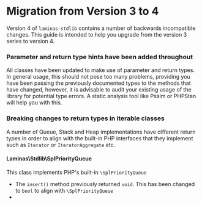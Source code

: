 # Migration from Version 3 to 4

Version 4 of `laminas-stdlib` contains a number of backwards incompatible changes. This guide is intended to help you upgrade from the version 3 series to version 4.

### Parameter and return type hints have been added throughout

All classes have been updated to make use of parameter and return types. In general usage, this should not pose too many problems, providing you have been passing the previously documented types to the methods that have changed, however, it is advisable to audit your existing usage of the library for potential type errors. A static analysis tool like Psalm or PHPStan will help you with this.

### Breaking changes to return types in iterable classes

A number of Queue, Stack and Heap implementations have different return types in order to align with the built-in PHP interfaces that they implement such as `Iterator` or `IteratorAggregate` etc.

#### Laminas\Stdlib\SplPriorityQueue

This class implements PHP's built-in `\SplPriorityQueue`

- The `insert()` method previously returned `void`. This has been changed to `bool` to align with `\SplPriorityQueue`
- 
